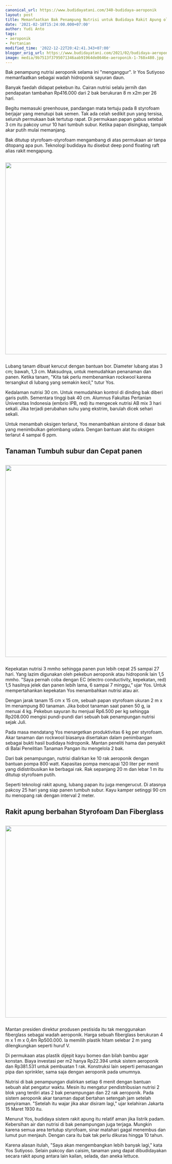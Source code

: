 ```yaml
---
canonical_url: https://www.budidayatani.com/340-budidaya-aeroponik
layout: post
title: Memanfaatkan Bak Penampung Nutrisi untuk Budidaya Rakit Apung oleh Yos Sutiyoso
date: '2021-02-18T15:24:00.000+07:00'
author: Yudi Anto
tags:
- aeroponik
- Pertanian
modified_time: '2022-12-22T20:42:41.343+07:00'
blogger_orig_url: https://www.budidayatani.com/2021/02/budidaya-aeroponik-sistem-rakit-apung.html
image: media/9b7513f3795071346aab91964de8646e-aeroponik-1-768x480.jpg
---
```

<p>Bak penampung nutrisi aeroponik selama ini "menganggur". Ir Yos Sutiyoso memanfaatkan sebagai wadah hidroponik sayuran daun.</p>
<p>Banyak faedah didapat pekebun itu. Cairan nutrisi selalu jernih dan pendapatan tambahan Rp416.000 dari 2 bak berukuran 8 m x2m per 26 hari.</p>
<p>Begitu memasuki greenhouse, pandangan mata tertuju pada 8 styrofoam berjajar yang menutupi bak semen. Tak ada celah sedikit pun yang tersisa, seluruh permukaan bak tertutup rapat. Di permukaan papan gabus setebal 3 cm itu pakcoy umur 10 hari tumbuh subur. Ketika papan disingkap, tampak akar putih mulai memanjang.</p>
<p>Bak ditutup styrofoam-styrofoam mengambang di atas permukaan air tanpa ditopang apa pun. Teknologi budidaya itu disebut deep pond floating raft alias rakit mengapung.</p>
<div class="separator" style="clear: both;"><a href="https://blogger.googleusercontent.com/img/b/R29vZ2xl/AVvXsEitYwRzLJaIoSPSsUdUonRvQ8X-Feq9008Yq2bkliQIfdK1nhmq9o2IAS2aTaB_XTRcRQrGS8XLKpUxL0SyCgYoGRRshPmXLDpY5RJx5PjtPxUq5iN35KEJmOjQiYhucD4TyUPn4iyNLXhn1A_Frmvv-fKGFjmjbhsMOLYBk_XvzBKF0xqMqJR6LurIBQ/s768/aeroponik-1-768x480.jpg" style="display: block; padding: 1em 0; text-align: center; "><img alt="" border="0" width="600" data-original-height="480" data-original-width="768" src="https://blogger.googleusercontent.com/img/b/R29vZ2xl/AVvXsEitYwRzLJaIoSPSsUdUonRvQ8X-Feq9008Yq2bkliQIfdK1nhmq9o2IAS2aTaB_XTRcRQrGS8XLKpUxL0SyCgYoGRRshPmXLDpY5RJx5PjtPxUq5iN35KEJmOjQiYhucD4TyUPn4iyNLXhn1A_Frmvv-fKGFjmjbhsMOLYBk_XvzBKF0xqMqJR6LurIBQ/s600/aeroponik-1-768x480.jpg"/></a></div>
<p>Lubang tanam dibuat kerucut dengan bantuan bor. Diameter lubang atas 3 cm; bawah, 1,3 cm. Maksudnya, untuk memudahkan penanaman dan panen. Ketika tanam, "Kita tak perlu membenamkan rockwool karena tersangkut di lubang yang semakin kecil," tutur Yos.</p>
<p>Kedalaman nutrisi 30 cm. Untuk memudahkan kontrol di dinding bak diberi garis putih. Sementara tinggi bak 40 cm. Alumnus Fakultas Pertanian Universitas Indonesia (embrio IPB, red) itu mengecek nutrisi AB mix 3 hari sekali. Jika terjadi perubahan suhu yang ekstrim, barulah dicek sehari sekali.</p>
<p>Untuk menambah oksigen terlarut, Yos menambahkan airstone di dasar bak yang menimbulkan gelombang udara. Dengan bantuan alat itu oksigen terlarut 4 sampai 6 ppm.</p>
<h2 id="panen">Tanaman Tumbuh subur dan Cepat panen</h2>
<div class="separator" style="clear: both;"><a href="https://blogger.googleusercontent.com/img/b/R29vZ2xl/AVvXsEi10l9ySyVlChiSR8j8cJirpM6elxRB8FpOiTuqzDZAaiajmNvVu7l8pD2so-n8vbfSdkcL_LAQxfNsXkc3EFKSRekoec-K0NmhX09Qau5PXCXUmdSsA8E3faq1xUj7vJWd1LvUh2EPn3CCqa-MmSPTNxK_M9loYrGMl_E830xtlbdaZhvHhT51K5rAlQ/s1200/aeroponik1-1.jpg" style="display: block; padding: 1em 0; text-align: center; "><img alt="" border="0" width="600" data-original-height="793" data-original-width="1200" src="https://blogger.googleusercontent.com/img/b/R29vZ2xl/AVvXsEi10l9ySyVlChiSR8j8cJirpM6elxRB8FpOiTuqzDZAaiajmNvVu7l8pD2so-n8vbfSdkcL_LAQxfNsXkc3EFKSRekoec-K0NmhX09Qau5PXCXUmdSsA8E3faq1xUj7vJWd1LvUh2EPn3CCqa-MmSPTNxK_M9loYrGMl_E830xtlbdaZhvHhT51K5rAlQ/s600/aeroponik1-1.jpg"/></a></div>
<p>Kepekatan nutrisi 3 mmho sehingga panen pun lebih cepat 25 sampai 27 hari. Yang lazim digunakan oleh pekebun aeroponik atau hidroponik lain 1,5 mmho. "Saya pernah coba dengan EC (electro conductivity, kepekatan, red) 1,5 hasilnya jelek dan panen lebih lama, 6 sampai 7 minggu,&rdquo; ujar Yos. Untuk mempertahankan kepekatan Yos menambahkan nutrisi atau air.</p>
<p>Dengan jarak tanam 15 cm x 15 cm, sebuah papan styrofoam ukuran 2 m x lm menampung 80 tanaman. Jika bobot tanaman saat panen 50 g, ia menuai 4 kg. Pekebun sayuran itu menjual Rp6.500 per kg sehingga Rp208.000 mengisi pundi-pundi dari sebuah bak penampungan nutrisi sejak Juli.</p>
<p>Pada masa mendatang Yos menargetkan produktivitas 6 kg per styrofoam. Akar tanaman dan rockwool biasanya disertakan dalam penimbangan sebagai bukti hasil budidaya hidroponik. Mantan peneliti hama dan penyakit di Balai Penelitian Tanaman Pangan itu mengelola 2 bak.</p>
<p>Dari bak penampungan, nutrisi dialirkan ke 10 rak aeroponik dengan bantuan pompa 800 watt. Kapasitas pompa mencapai 120 liter per menit yang didistribusikan ke berbagai rak. Rak sepanjang 20 m dan lebar 1 m itu ditutup styrofoam putih.</p>
<p>Seperti teknologi rakit apung, lubang papan itu juga mengerucut. Di atasnya pakcoy 25 hari yang siap panen tumbuh subur. Kayu kamper setinggi 90 cm itu menopang rak dengan interval 2 meter.</p>
<h2 id="Memancing">Rakit apung berbahan Styrofoam Dan Fiberglass</h2>
<div class="separator" style="clear: both;"><a href="https://blogger.googleusercontent.com/img/b/R29vZ2xl/AVvXsEhm8ZPRVB3Qq082dmFxQ9fayNGl49BZLcnVTvmyTHfcQxy4Sy8c2PvILsSGbxJyA36gx2yppAEeAyNUEep9t3xNM4C_c9OjFVhn86ZQE1j21kiNMTfLfczwJ4uqX9oraI0DF-MJ8L3IW_rsm18n6aPlVGZn26axLRopdWovsrMNRXX7U7Agiij2bCmBog/s768/aeroponik2-1-768x477.jpg" style="display: block; padding: 1em 0; text-align: center; "><img alt="" border="0" width="600" data-original-height="477" data-original-width="768" src="https://blogger.googleusercontent.com/img/b/R29vZ2xl/AVvXsEhm8ZPRVB3Qq082dmFxQ9fayNGl49BZLcnVTvmyTHfcQxy4Sy8c2PvILsSGbxJyA36gx2yppAEeAyNUEep9t3xNM4C_c9OjFVhn86ZQE1j21kiNMTfLfczwJ4uqX9oraI0DF-MJ8L3IW_rsm18n6aPlVGZn26axLRopdWovsrMNRXX7U7Agiij2bCmBog/s600/aeroponik2-1-768x477.jpg"/></a></div>
<p>Mantan presiden direktur produsen pestisida itu tak menggunakan fiberglass sebagai wadah aeroponik. Harga sebuah fiberglass berukuran 4 m x 1 m x 0,4m Rp500.000. Ia memilih plastik hitam selebar 2 m yang dilengkungkan seperti huruf V.</p>
<p>Di permukaan atas plastik dijepit kayu bomeo dan bilah bambu agar konstan. Biaya investasi per m2 hanya Rp22.394 untuk sistem aeroponik dan Rp381.531 untuk pembuatan 1 rak. Konstruksi lain seperti pemasangan pipa dan sprinkler, sama saja dengan aeroponik pada umumnya.</p>
<p>Nutrisi di bak penampungan dialirkan setiap 6 menit dengan bantuan sebuah alat pengatur waktu. Mesin itu mengatur pendistribusian nutrisi 2 blok yang terdiri atas 2 bak penampungan dan 22 rak aeroponik. Pada sistem aeroponik akar tanaman dapat bertahan setengah jam setelah penyiraman. "Setelah itu wajar jika akar disiram lagi," ujar kelahiran Jakarta 15 Maret 1930 itu.</p>
<p>Menurut Yos, budidaya sistem rakit apung itu relatif aman jika listrik padam. Kebersihan air dan nutrisi di bak penampungan juga terjaga. Mungkin karena semua area tertutup styrofoam, sinar matahari gagal menembus dan lumut pun menjauh. Dengan cara itu bak tak perlu dikuras hingga 10 tahun.</p>
<p>Karena alasan itulah, "Saya akan mengembangkan lebih banyak lagi," kata Yos Sutiyoso. Selain pakcoy dan caisim, tanaman yang dapat dibudidayakan secara rakit apung antara lain kailan, selada, dan aneka lettuce.</p>